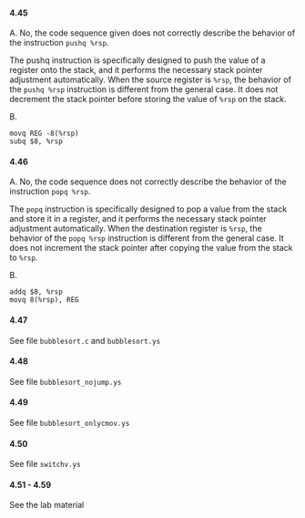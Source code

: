 #### 4.45
A. No, the code sequence given does not correctly describe the behavior of the instruction `pushq %rsp`.

The pushq instruction is specifically designed to push the value of a register onto the stack, and it performs the necessary stack pointer adjustment automatically. When the source register is `%rsp`, the behavior of the `pushq %rsp` instruction is different from the general case. It does not decrement the stack pointer before storing the value of `%rsp` on the stack.

B.
```
movq REG -8(%rsp)
subq $8, %rsp
```
#### 4.46
A. No, the code sequence does not correctly describe the behavior of the instruction `popq %rsp`.

The `popq` instruction is specifically designed to pop a value from the stack and store it in a register, and it performs the necessary stack pointer adjustment automatically. When the destination register is `%rsp`, the behavior of the `popq %rsp` instruction is different from the general case. It does not increment the stack pointer after copying the value from the stack to `%rsp`.

B.
```
addq $8, %rsp
movq 8(%rsp), REG
```

#### 4.47
See file `bubblesort.c` and `bubblesort.ys`

#### 4.48
See file `bubblesort_nojump.ys`

#### 4.49
See file `bubblesort_onlycmov.ys`

#### 4.50
See file `switchv.ys`

#### 4.51 - 4.59
See the lab material